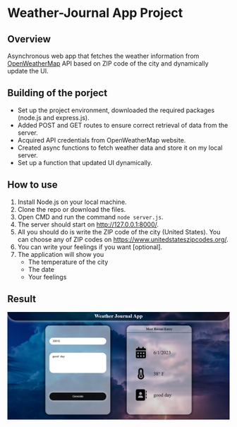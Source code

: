 # Weather-Journal App Project

## Overview
Asynchronous web app that fetches the weather information from <a href="https://openweathermap.org/current#zip">OpenWeatherMap</a> API based on ZIP code of the city and dynamically update the UI.


## Building of the porject
- Set up the project environment, downloaded the required packages (node.js and express.js).
- Added POST and GET routes to ensure correct retrieval of data from the server.
- Acquired API credentials from OpenWeatherMap website.
- Created async functions to fetch weather data and store it on my local server.
- Set up a function that updated UI dynamically.

## How to use
1. Install Node.js on your local machine.
2. Clone the repo or download the files.
3. Open CMD and run the command `node server.js`.
4. The server should start on http://127.0.0.1:8000/.
5. All you should do is write the ZIP code of the city (United States). You can choose any of ZIP codes on https://www.unitedstateszipcodes.org/.
6. You can write your feelings if you want [optional].
7. The application will show you
    - The temperature of the city
    - The date
    - Your feelings

## Result
![UI](./UI.JPG)
